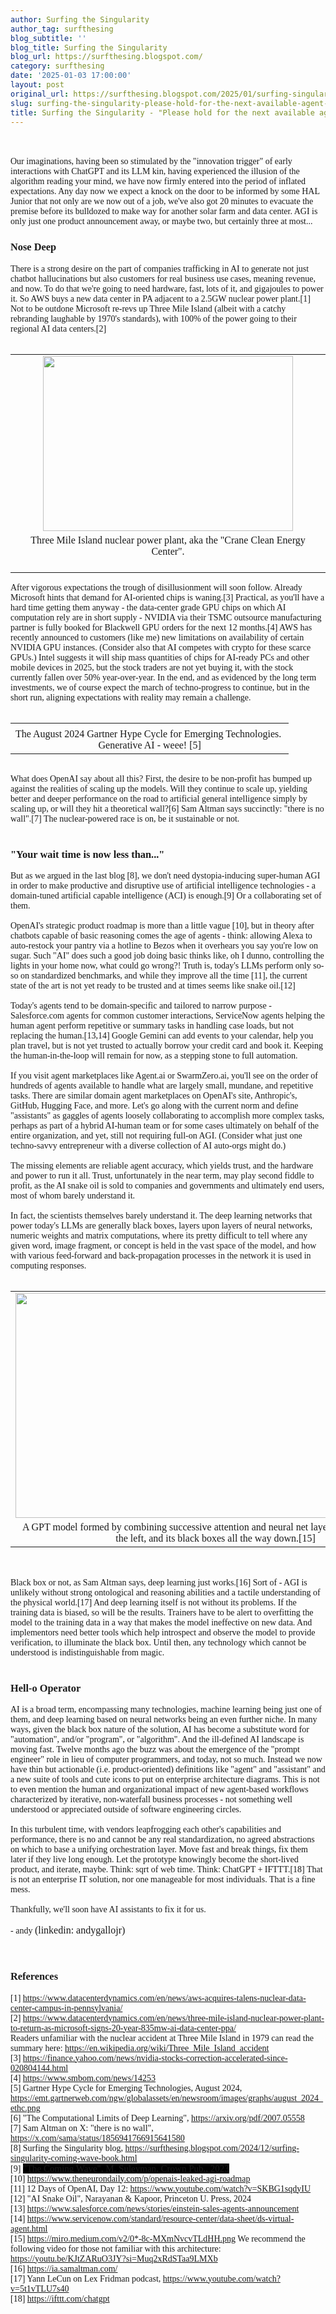 ```yaml
---
author: Surfing the Singularity
author_tag: surfthesing
blog_subtitle: ''
blog_title: Surfing the Singularity
blog_url: https://surfthesing.blogspot.com/
category: surfthesing
date: '2025-01-03 17:00:00'
layout: post
original_url: https://surfthesing.blogspot.com/2025/01/surfing-singularity-please-hold-for.html
slug: surfing-the-singularity-please-hold-for-the-next-available-agent-
title: Surfing the Singularity - "Please hold for the next available agent"
---
```


<div class="separator" style="clear: both; text-align: center;"></div>
<br/><div style="text-align: left;"><br/></div>
<div><span style="font-family: verdana;">Our imaginations, having been so stimulated by the "innovation trigger" of early interactions with ChatGPT and its LLM kin, having experienced the illusion of the algorithm reading your mind, we have now firmly entered into the period of inflated expectations. Any day now we expect a knock on the door to be informed by some HAL Junior that not only are we now out of a job, we've also got 20 minutes to evacuate the premise before its bulldozed to make way for another solar farm and data center. AGI is only just one product announcement away, or maybe two, but certainly three at most... </span></div>
<div><h3 style="text-align: left;"><span style="font-family: verdana;">Nose Deep </span></h3></div>
<div><span style="font-family: verdana;">There is a strong desire on the part of companies trafficking in AI to generate not just chatbot hallucinations but also customers for real business use cases, meaning revenue, and now. To do that we're going to need hardware, fast, lots of it, and gigajoules to power it. So AWS buys a new data center in PA adjacent to a 2.5GW nuclear power plant.[1] Not to be outdone Microsoft re-revs up Three Mile Island (albeit with a catchy rebranding laughable by 1970's standards), with 100% of the power going to their regional AI data centers.[2] </span></div>
<div><span style="font-family: verdana;"><br/></span><table align="center" cellpadding="0" cellspacing="0" class="tr-caption-container" style="margin-left: auto; margin-right: auto;"><tbody><tr><td style="text-align: center;"><a href="https://media.datacenterdynamics.com/media/images/Constellation_Three_Mile_Island.width-358.png" style="margin-left: auto; margin-right: auto;"><img border="0" height="280" src="https://media.datacenterdynamics.com/media/images/Constellation_Three_Mile_Island.width-358.png" width="400"/></a></td></tr><tr><td class="tr-caption" style="text-align: center;"><span style="font-family: verdana;">Three Mile Island nuclear power plant, aka the "Crane Clean Energy Center".<br/></span>  </td></tr></tbody></table></div>
<div><span style="font-family: verdana;">After vigorous expectations the trough of disillusionment will soon follow. Already Microsoft hints that demand for AI-oriented chips is waning.[3] Practical, as you'll have a hard time getting them anyway - the data-center grade GPU chips on which AI computation rely are in short supply - NVIDIA via their TSMC outsource manufacturing partner is fully booked for Blackwell GPU orders for the next 12 months.[4] AWS has recently announced to customers (like me) new limitations on availability of certain NVIDIA GPU instances. (Consider also that AI competes with crypto for these scarce GPUs.) Intel suggests it will ship mass quantities of chips for AI-ready PCs and other mobile devices in 2025, but the stock traders are not yet buying it, with the stock currently fallen over 50% year-over-year. In the end, and as evidenced by the long term investments, we of course expect the march of techno-progress to continue, but in the short run, aligning expectations with reality may remain a challenge.</span></div>
<div><span style="font-family: verdana;"><br/></span></div>
<div><table align="center" cellpadding="0" cellspacing="0" class="tr-caption-container" style="margin-left: auto; margin-right: auto;"><tbody><tr><td style="text-align: center;"></td></tr><tr><td class="tr-caption" style="text-align: center;"><div style="font-family: verdana;">The August 2024 Gartner Hype Cycle for Emerging Technologies. </div>
<div style="font-family: verdana;">Generative AI - weee! [5]</div>
</td></tr></tbody></table></div>
<div><span style="font-family: verdana;"><div style="text-align: center;"><br/></div>
What does OpenAI say about all this? First, the desire to be non-profit has bumped up against the realities of scaling up the models. Will they continue to scale up, yielding better and deeper performance on the road to artificial general intelligence simply by scaling up, or will they hit a theoretical wall?[6] Sam Altman says succinctly: "there is no wall".[7] The nuclear-powered race is on, be it sustainable or not.</span></div>
<div><span style="font-family: verdana;"><br/></span><h3 style="text-align: left;"><span style="font-family: verdana;">"Your wait time is now less than..."</span></h3></div>
<div><span style="font-family: verdana;">But as we argued in the last blog [8], we don't need dystopia-inducing super-human AGI in order to make productive and disruptive use of artificial intelligence technologies - a domain-tuned artificial capable intelligence (ACI) is enough.[9] Or a collaborating set of them. </span></div>
<div><span style="font-family: verdana;"><br/>OpenAI's strategic product roadmap is more than a little vague [10], but in theory after chatbots capable of basic reasoning comes the age of agents - think: allowing Alexa to auto-restock your pantry via a hotline to Bezos when it overhears you say you're low on sugar. Such "AI" does such a good job doing basic thinks like, oh I dunno, controlling the lights in your home now, what could go wrong?! Truth is, today's LLMs perform only so-so on standardized benchmarks, and while they improve all the time [11], the current state of the art is not yet ready to be trusted and at times seems like snake oil.[12]</span></div>
<div><span style="font-family: verdana;"><br/>Today's agents tend to be domain-specific and tailored to narrow purpose - Salesforce.com agents for common customer interactions, ServiceNow agents helping the human agent perform repetitive or summary tasks in handling case loads, but not replacing the human.[13,14] Google Gemini can add events to your calendar, help you plan travel, but is not yet trusted to actually borrow your credit card and book it. Keeping the human-in-the-loop will remain for now, as a stepping stone to full automation.</span></div>
<div><span style="font-family: verdana;"><br/>If you visit agent marketplaces like Agent.ai or SwarmZero.ai, you'll see on the order of hundreds of agents available to handle what are largely small, mundane, and repetitive tasks. There are similar domain agent marketplaces on OpenAI's site, Anthropic's, GitHub, Hugging Face, and more. Let's go along with the current norm and define "assistants" as gaggles of agents loosely collaborating to accomplish more complex tasks, perhaps as part of a hybrid AI-human team or for some cases ultimately on behalf of the entire organization, and yet, still not requiring full-on AGI. (Consider what just one techno-savvy entrepreneur with a diverse collection of AI auto-orgs might do.)</span></div>
<div><span style="font-family: verdana;"><br/>The missing elements are reliable agent accuracy, which yields trust, and the hardware and power to run it all. Trust, unfortunately in the near term, may play second fiddle to profit, as the AI snake oil is sold to companies and governments and ultimately end users, most of whom barely understand it.</span></div>
<div><span style="font-family: verdana;"><br/>In fact, the scientists themselves barely understand it. The deep learning networks that power today's LLMs are generally black boxes, layers upon layers of neural networks, numeric weights and matrix computations, where its pretty difficult to tell where any given word, image fragment, or concept is held in the vast space of the model, and how with various feed-forward and back-propagation processes in the network it is used in computing responses.</span></div>
<div><span style="font-family: verdana;"><br/></span></div>
<div><table align="center" cellpadding="0" cellspacing="0" class="tr-caption-container" style="margin-left: auto; margin-right: auto;"><tbody><tr><td style="text-align: center;"><a href="https://miro.medium.com/v2/0*-8c-MXmNvcvTLdHH.png" style="margin-left: auto; margin-right: auto;"><img border="0" height="360" src="https://miro.medium.com/v2/0*-8c-MXmNvcvTLdHH.png" width="640"/></a></td></tr><tr><td class="tr-caption" style="text-align: center;"><span style="font-family: verdana; text-align: left;">A GPT model formed by combining successive attention and neural net layers. Input comes in at the left, and its black boxes all the way down.[15]</span></td></tr></tbody></table><div class="separator" style="clear: both; text-align: center;"> <span>  </span></div>
<span style="font-family: verdana;"><br/></span></div>
<div><span style="font-family: verdana;">Black box or not, as Sam Altman says, deep learning just works.[16] Sort of - AGI is unlikely without strong ontological and reasoning abilities and a tactile understanding of the physical world.[17] And deep learning itself is not without its problems. If the training data is biased, so will be the results. Trainers have to be alert to overfitting the model to the training data in a way that makes the model ineffective on new data. And implementors need better tools which help introspect and observe the model to provide verification, to illuminate the black box. Until then, any technology which cannot be understood is indistinguishable from magic.</span></div>
<div><span style="font-family: verdana;"><br/></span><h3 style="text-align: left;"><span style="font-family: verdana;">Hell-o Operator</span></h3></div>
<div><span style="font-family: verdana;">AI is a broad term, encompassing many technologies, machine learning being just one of them, and deep learning based on neural networks being an even further niche. In many ways, given the black box nature of the solution, AI has become a substitute word for "automation", and/or "program", or "algorithm". And the ill-defined AI landscape is moving fast. Twelve months ago the buzz was about the emergence of the "prompt engineer" role in lieu of computer programmers, and today, not so much. Instead we now have thin but actionable (i.e. product-oriented) definitions like "agent" and "assistant" and a new suite of tools and cute icons to put on enterprise architecture diagrams. This is not to even mention the human and organizational impact of new agent-based workflows characterized by iterative, non-waterfall business processes - not something well understood or appreciated outside of software engineering circles.</span></div>
<div><span style="font-family: verdana;"><br/>In this turbulent time, with vendors leapfrogging each other's capabilities and performance, there is no and cannot be any real standardization, no agreed abstractions on which to base a unifying orchestration layer. Move fast and break things, fix them later if they live long enough. Let the prototype knowingly become the short-lived product, and iterate, maybe. Think: sqrt of web time. Think: ChatGPT + IFTTT.[18] That is not an enterprise IT solution, nor one manageable for most individuals. That is a fine mess.</span></div>
<div><span style="font-family: verdana;"><br/>Thankfully, we'll soon have AI assistants to fix it for us. </span></div>
<div><span style="font-family: verdana;"><br/></span></div>
<div><span style="font-family: verdana;">- andy <span style="font-size: 16px;">(linkedin: andygallojr)</span><br/><br/><br/></span><h3 style="text-align: left;"><span style="font-family: verdana;">References</span></h3><span style="font-family: verdana;">[1] <a href="https://www.datacenterdynamics.com/en/news/aws-acquires-talens-nuclear-data-center-campus-in-pennsylvania/">https://www.datacenterdynamics.com/en/news/aws-acquires-talens-nuclear-data-center-campus-in-pennsylvania/</a><br/>[2] <a href="https://www.datacenterdynamics.com/en/news/three-mile-island-nuclear-power-plant-to-return-as-microsoft-signs-20-year-835mw-ai-data-center-ppa/">https://www.datacenterdynamics.com/en/news/three-mile-island-nuclear-power-plant-to-return-as-microsoft-signs-20-year-835mw-ai-data-center-ppa/</a></span></div>
<div><span style="font-family: verdana;">Readers unfamiliar with the nuclear accident at Three Mile Island in 1979 can read the summary here: <a href="https://en.wikipedia.org/wiki/Three_Mile_Island_accident">https://en.wikipedia.org/wiki/Three_Mile_Island_accident</a></span></div>
<div><span style="font-family: verdana;">[3] <a href="https://finance.yahoo.com/news/nvidia-stocks-correction-accelerated-since-020804144.html">https://finance.yahoo.com/news/nvidia-stocks-correction-accelerated-since-020804144.html</a><br/>[4] <a href="https://www.smbom.com/news/14253">https://www.smbom.com/news/14253</a><br/>[5] Gartner Hype Cycle for Emerging Technologies, August 2024, <a href="https://emt.gartnerweb.com/ngw/globalassets/en/newsroom/images/graphs/august_2024_ethc.png">https://emt.gartnerweb.com/ngw/globalassets/en/newsroom/images/graphs/august_2024_ethc.png</a><br/>[6] "The Computational Limits of Deep Learning", <a href="https://arxiv.org/pdf/2007.05558">https://arxiv.org/pdf/2007.05558</a><br/>[7] Sam Altman on X: "there is no wall", <a href="https://x.com/sama/status/1856941766915641580">https://x.com/sama/status/1856941766915641580</a></span></div>
<div><span style="font-family: verdana;">[8] Surfing the Singularity blog, <a href="https://surfthesing.blogspot.com/2024/12/surfing-singularity-coming-wave-book.html">https://surfthesing.blogspot.com/2024/12/surfing-singularity-coming-wave-book.html</a></span></div>
<div><span style="font-family: verdana;">[9] <span style="background-color: black; font-size: 15px;">"The Coming Wave", </span><span style="background-color: black; font-size: 15px;">M. Suleyman, Crown Pub., 2023</span><br/>[10] <a href="https://www.theneurondaily.com/p/openais-leaked-agi-roadmap">https://www.theneurondaily.com/p/openais-leaked-agi-roadmap</a><br/>[11] 12 Days of OpenAI, Day 12: <a href="https://www.youtube.com/watch?v=SKBG1sqdyIU">https://www.youtube.com/watch?v=SKBG1sqdyIU</a> <br/>[12] "AI Snake Oil", Narayanan &amp; Kapoor, Princeton U. Press, 2024<br/>[13] <a href="https://www.salesforce.com/news/stories/einstein-sales-agents-announcement">https://www.salesforce.com/news/stories/einstein-sales-agents-announcement</a><br/>[14] <a href="https://www.servicenow.com/standard/resource-center/data-sheet/ds-virtual-agent.html">https://www.servicenow.com/standard/resource-center/data-sheet/ds-virtual-agent.html</a><br/>[15] <a href="https://miro.medium.com/v2/0*-8c-MXmNvcvTLdHH.png">https://miro.medium.com/v2/0*-8c-MXmNvcvTLdHH.png</a> We recommend the following video for those not familiar with this architecture:  <a href="https://youtu.be/KJtZARuO3JY?si=Muq2xRdSTaa9LMXb">https://youtu.be/KJtZARuO3JY?si=Muq2xRdSTaa9LMXb</a><br/>[16] <a href="https://ia.samaltman.com/">https://ia.samaltman.com/</a><br/>[17] Yann LeCun on Lex Fridman podcast, <a href="https://www.youtube.com/watch?v=5t1vTLU7s40">https://www.youtube.com/watch?v=5t1vTLU7s40</a><br/>[18] <a href="https://ifttt.com/chatgpt">https://ifttt.com/chatgpt</a><br/><br/></span></div>